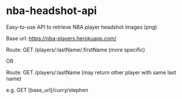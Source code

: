 # nba-headshot-api
Easy-to-use API to retrieve NBA player headshot images (png) 

Base url: https://nba-players.herokuapp.com/

Route: GET /players/:lastName/:firstName   (more specific)

OR
 
Route: GET /players/:lastName  (may return other player with same last name)

e.g. GET [base_url]/curry/stephen
